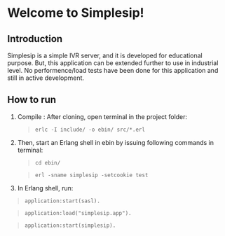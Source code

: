# Welcome to Simplesip!

## Introduction
Simplesip is a simple IVR server, and it is developed for educational purpose. But, this application can be extended further to use in industrial level. No performence/load tests have been done for this application and still in active development.


## How to run
1. Compile : After cloning, open terminal in the project folder:
   > `erlc -I include/ -o ebin/ src/*.erl`

2. Then, start an Erlang shell in ebin by issuing following commands in terminal:
   > `cd ebin/`
   
   > `erl -sname simplesip -setcookie test`
   
3. In Erlang shell, run:
  > `application:start(sasl).`
  
  > `application:load("simplesip.app").`
  
  > `application:start(simplesip).`
